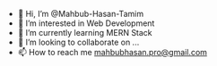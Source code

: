 - 👋 Hi, I’m @Mahbub-Hasan-Tamim
- 👀 I’m interested in Web Development
- 🌱 I’m currently learning MERN Stack
- 💞️ I’m looking to collaborate on ...
- 📫 How to reach me mahbubhasan.pro@gmail.com

<!---
Mahbub-Hasan-Tamim/Mahbub-Hasan-Tamim is a ✨ special ✨ repository because its `README.md` (this file) appears on your GitHub profile.
You can click the Preview link to take a look at your changes.
--->
